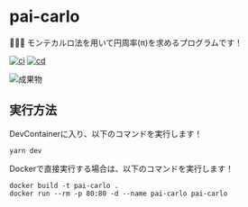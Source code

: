 # pai-carlo

🧮🧮🧮 モンテカルロ法を用いて円周率(π)を求めるプログラムです！  

[![ci](https://github.com/osawa-koki/pai-carlo/actions/workflows/ci.yml/badge.svg)](https://github.com/osawa-koki/pai-carlo/actions/workflows/ci.yml)
[![cd](https://github.com/osawa-koki/pai-carlo/actions/workflows/cd.yml/badge.svg)](https://github.com/osawa-koki/pai-carlo/actions/workflows/cd.yml)

![成果物](./docs/images/fruit.gif)  

## 実行方法

DevContainerに入り、以下のコマンドを実行します！  

```shell
yarn dev
```

Dockerで直接実行する場合は、以下のコマンドを実行します！  

```shell
docker build -t pai-carlo .
docker run --rm -p 80:80 -d --name pai-carlo pai-carlo
```
